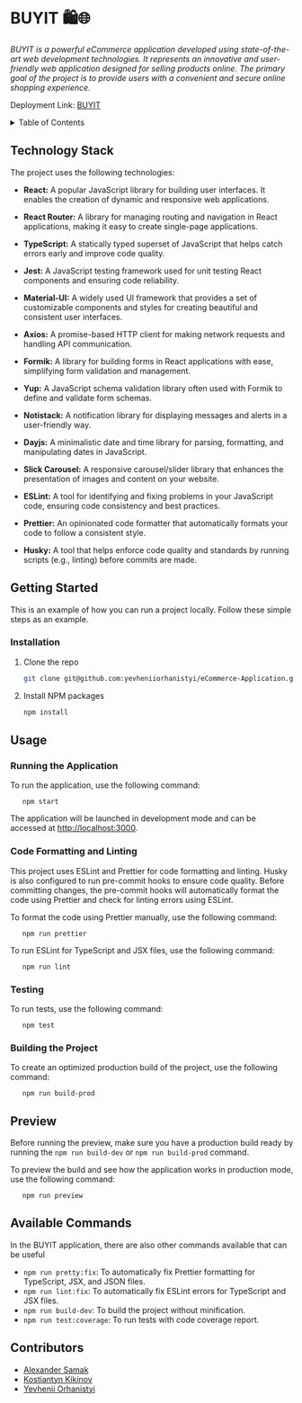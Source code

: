 # BUYIT 🛍️🌐
<!-- DESCRIPTION -->
_BUYIT is a powerful eCommerce application developed using state-of-the-art web development technologies. It represents an innovative and user-friendly web application designed for selling products online. The primary goal of the project is to provide users with a convenient and secure online shopping experience._

Deployment Link: [BUYIT](https://679e53ce181de31c5e6975c9--buyit-shop-f.netlify.app/)

<!-- TABLE OF CONTENTS -->
<details>
  <summary>Table of Contents</summary>
  <ol>
    <li><a href="#technology-stack">Technology Stack</a></li>
    <li><a href="#getting-started">Getting Started</a></li>
    <li><a href="#usage">Usage</a></li>
    <li><a href="#contributors">Contributors</a></li>
  </ol>
</details>

<!-- TECHNOLOGY STACK -->
## Technology Stack
The project uses the following technologies:

- **React:** A popular JavaScript library for building user interfaces. It enables the creation of dynamic and responsive web applications.

- **React Router:** A library for managing routing and navigation in React applications, making it easy to create single-page applications.

- **TypeScript:** A statically typed superset of JavaScript that helps catch errors early and improve code quality.

- **Jest:** A JavaScript testing framework used for unit testing React components and ensuring code reliability.

- **Material-UI:** A widely used UI framework that provides a set of customizable components and styles for creating beautiful and consistent user interfaces.

- **Axios:** A promise-based HTTP client for making network requests and handling API communication.

- **Formik:** A library for building forms in React applications with ease, simplifying form validation and management.

- **Yup:** A JavaScript schema validation library often used with Formik to define and validate form schemas.

- **Notistack:** A notification library for displaying messages and alerts in a user-friendly way.

- **Dayjs:** A minimalistic date and time library for parsing, formatting, and manipulating dates in JavaScript.

- **Slick Carousel:** A responsive carousel/slider library that enhances the presentation of images and content on your website.

- **ESLint:** A tool for identifying and fixing problems in your JavaScript code, ensuring code consistency and best practices.

- **Prettier:** An opinionated code formatter that automatically formats your code to follow a consistent style.

- **Husky:** A tool that helps enforce code quality and standards by running scripts (e.g., linting) before commits are made.

<!-- GETTING STARTED -->
## Getting Started

This is an example of how you can run a project locally. Follow these simple steps as an example.

### Installation

1. Clone the repo
   ```sh
   git clone git@github.com:yevheniiorhanistyi/eCommerce-Application.git
   ```
3. Install NPM packages
   ```sh
   npm install
   ```

<!-- USAGE EXAMPLES -->
## Usage

### Running the Application

To run the application, use the following command:
```
   npm start
```
The application will be launched in development mode and can be accessed at [http://localhost:3000](http://localhost:3000).


### Code Formatting and Linting

This project uses ESLint and Prettier for code formatting and linting. Husky is also configured to run pre-commit hooks to ensure code quality. Before committing changes, the pre-commit hooks will automatically format the code using Prettier and check for linting errors using ESLint.

To format the code using Prettier manually, use the following command:
```
   npm run prettier
```
To run ESLint for TypeScript and JSX files, use the following command:
```
   npm run lint
```

### Testing

To run tests, use the following command:
```
   npm test
```

### Building the Project

To create an optimized production build of the project, use the following command:
```
   npm run build-prod
```

## Preview

Before running the preview, make sure you have a production build ready by running the `npm run build-dev` or  `npm run build-prod`  command.

To preview the build and see how the application works in production mode, use the following command:
```
   npm run preview
```

## Available Commands
In the BUYIT application, there are also other commands available that can be useful

- `npm run pretty:fix`: To automatically fix Prettier formatting for TypeScript, JSX, and JSON files.
- `npm run lint:fix`: To automatically fix ESLint errors for TypeScript and JSX files.
- `npm run build-dev`: To build the project without minification.
- `npm run test:coverage`: To run tests with code coverage report.

<!-- CONTRIBUTORS -->
## Contributors

- [Alexander Samak](https://github.com/alxndrsmk)
- [Kostiantyn Kikinov](https://github.com/kikinovk)
- [Yevhenii Orhanistyi](https://github.com/yevheniiorhanistyi)
